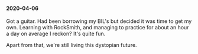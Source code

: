 #### 2020-04-06

Got a guitar. Had been borrowing my BIL's but decided it was time to get my own. Learning with RockSmith, and managing to practice for about an hour a day on average I reckon? It's quite fun.

Apart from that, we're still living this dystopian future.